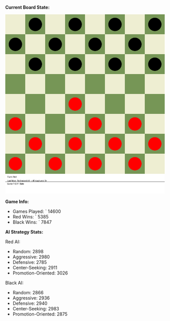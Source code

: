 
**Current Board State:**  
<!-- START_GIF -->
![Checkers Game](./checkers_game.gif)
<!-- END_GIF -->

**Game Info:**  
- Games Played: `<!-- GAMES_PLAYED --> 14600
- Red Wins: `<!-- RED_WINS --> 5385
- Black Wins: `<!-- BLACK_WINS --> 7847

<!-- AI_STATS -->
**AI Strategy Stats:**

Red AI:
- Random: 2898
- Aggressive: 2980
- Defensive: 2785
- Center-Seeking: 2911
- Promotion-Oriented: 3026

Black AI:
- Random: 2866
- Aggressive: 2936
- Defensive: 2940
- Center-Seeking: 2983
- Promotion-Oriented: 2875
